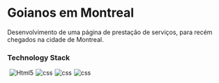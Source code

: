 # Goianos em Montreal

Desenvolvimento de uma página de prestação de serviços, para recém chegados na cidade de Montreal. 

### Technology Stack

<div style='display:flex; gap: 5px;'><br>
 <img align="center" alt="Html5" src="https://img.shields.io/badge/HTML5-E34F26?style=for-the-badge&logo=html5&logoColor=white">

 <img align="center" alt="css" src="https://img.shields.io/badge/CSS3-1572B6?style=for-the-badge&logo=css3&logoColor=white">

  <img align="center" alt="css" src="https://img.shields.io/badge/JavaScript-F7DF1E?style=for-the-badge&logo=javascript&logoColor=black">

   <img align="center" alt="css" src="https://img.shields.io/badge/React-20232A?style=for-the-badge&logo=react&logoColor=61DAFB">  

   
</div></br>

